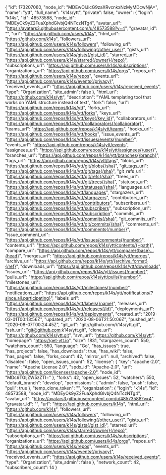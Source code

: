 {
"id": 173207060,
"node_id": "MDEwOlJlcG9zaXRvcnkxNzMyMDcwNjA=",
"name": "ytt",
"full_name": "k14s/ytt",
"private": false,
"owner": {
"login": "k14s",
"id": 48573588,
"node_id": "MDEyOk9yZ2FuaXphdGlvbjQ4NTczNTg4",
"avatar_url": "https://avatars3.githubusercontent.com/u/48573588?v=4",
"gravatar_id": "",
"url": "https://api.github.com/users/k14s",
"html_url": "https://github.com/k14s",
"followers_url": "https://api.github.com/users/k14s/followers",
"following_url": "https://api.github.com/users/k14s/following{/other_user}",
"gists_url": "https://api.github.com/users/k14s/gists{/gist_id}",
"starred_url": "https://api.github.com/users/k14s/starred{/owner}{/repo}",
"subscriptions_url": "https://api.github.com/users/k14s/subscriptions",
"organizations_url": "https://api.github.com/users/k14s/orgs",
"repos_url": "https://api.github.com/users/k14s/repos",
"events_url": "https://api.github.com/users/k14s/events{/privacy}",
"received_events_url": "https://api.github.com/users/k14s/received_events",
"type": "Organization",
"site_admin": false
},
"html_url": "https://github.com/k14s/ytt",
"description": "YAML templating tool that works on YAML structure instead of text",
"fork": false,
"url": "https://api.github.com/repos/k14s/ytt",
"forks_url": "https://api.github.com/repos/k14s/ytt/forks",
"keys_url": "https://api.github.com/repos/k14s/ytt/keys{/key_id}",
"collaborators_url": "https://api.github.com/repos/k14s/ytt/collaborators{/collaborator}",
"teams_url": "https://api.github.com/repos/k14s/ytt/teams",
"hooks_url": "https://api.github.com/repos/k14s/ytt/hooks",
"issue_events_url": "https://api.github.com/repos/k14s/ytt/issues/events{/number}",
"events_url": "https://api.github.com/repos/k14s/ytt/events",
"assignees_url": "https://api.github.com/repos/k14s/ytt/assignees{/user}",
"branches_url": "https://api.github.com/repos/k14s/ytt/branches{/branch}",
"tags_url": "https://api.github.com/repos/k14s/ytt/tags",
"blobs_url": "https://api.github.com/repos/k14s/ytt/git/blobs{/sha}",
"git_tags_url": "https://api.github.com/repos/k14s/ytt/git/tags{/sha}",
"git_refs_url": "https://api.github.com/repos/k14s/ytt/git/refs{/sha}",
"trees_url": "https://api.github.com/repos/k14s/ytt/git/trees{/sha}",
"statuses_url": "https://api.github.com/repos/k14s/ytt/statuses/{sha}",
"languages_url": "https://api.github.com/repos/k14s/ytt/languages",
"stargazers_url": "https://api.github.com/repos/k14s/ytt/stargazers",
"contributors_url": "https://api.github.com/repos/k14s/ytt/contributors",
"subscribers_url": "https://api.github.com/repos/k14s/ytt/subscribers",
"subscription_url": "https://api.github.com/repos/k14s/ytt/subscription",
"commits_url": "https://api.github.com/repos/k14s/ytt/commits{/sha}",
"git_commits_url": "https://api.github.com/repos/k14s/ytt/git/commits{/sha}",
"comments_url": "https://api.github.com/repos/k14s/ytt/comments{/number}",
"issue_comment_url": "https://api.github.com/repos/k14s/ytt/issues/comments{/number}",
"contents_url": "https://api.github.com/repos/k14s/ytt/contents/{+path}",
"compare_url": "https://api.github.com/repos/k14s/ytt/compare/{base}...{head}",
"merges_url": "https://api.github.com/repos/k14s/ytt/merges",
"archive_url": "https://api.github.com/repos/k14s/ytt/{archive_format}{/ref}",
"downloads_url": "https://api.github.com/repos/k14s/ytt/downloads",
"issues_url": "https://api.github.com/repos/k14s/ytt/issues{/number}",
"pulls_url": "https://api.github.com/repos/k14s/ytt/pulls{/number}",
"milestones_url": "https://api.github.com/repos/k14s/ytt/milestones{/number}",
"notifications_url": "https://api.github.com/repos/k14s/ytt/notifications{?since,all,participating}",
"labels_url": "https://api.github.com/repos/k14s/ytt/labels{/name}",
"releases_url": "https://api.github.com/repos/k14s/ytt/releases{/id}",
"deployments_url": "https://api.github.com/repos/k14s/ytt/deployments",
"created_at": "2019-03-01T00:13:56Z",
"updated_at": "2020-08-06T21:50:06Z",
"pushed_at": "2020-08-07T00:24:45Z",
"git_url": "git://github.com/k14s/ytt.git",
"ssh_url": "git@github.com:k14s/ytt.git",
"clone_url": "https://github.com/k14s/ytt.git",
"svn_url": "https://github.com/k14s/ytt",
"homepage": "https://get-ytt.io",
"size": 1831,
"stargazers_count": 550,
"watchers_count": 550,
"language": "Go",
"has_issues": true,
"has_projects": false,
"has_downloads": true,
"has_wiki": false,
"has_pages": false,
"forks_count": 42,
"mirror_url": null,
"archived": false,
"disabled": false,
"open_issues_count": 52,
"license": {
"key": "apache-2.0",
"name": "Apache License 2.0",
"spdx_id": "Apache-2.0",
"url": "https://api.github.com/licenses/apache-2.0",
"node_id": "MDc6TGljZW5zZTI="
},
"forks": 42,
"open_issues": 52,
"watchers": 550,
"default_branch": "develop",
"permissions": {
"admin": false,
"push": false,
"pull": true
},
"temp_clone_token": "",
"organization": {
"login": "k14s",
"id": 48573588,
"node_id": "MDEyOk9yZ2FuaXphdGlvbjQ4NTczNTg4",
"avatar_url": "https://avatars3.githubusercontent.com/u/48573588?v=4",
"gravatar_id": "",
"url": "https://api.github.com/users/k14s",
"html_url": "https://github.com/k14s",
"followers_url": "https://api.github.com/users/k14s/followers",
"following_url": "https://api.github.com/users/k14s/following{/other_user}",
"gists_url": "https://api.github.com/users/k14s/gists{/gist_id}",
"starred_url": "https://api.github.com/users/k14s/starred{/owner}{/repo}",
"subscriptions_url": "https://api.github.com/users/k14s/subscriptions",
"organizations_url": "https://api.github.com/users/k14s/orgs",
"repos_url": "https://api.github.com/users/k14s/repos",
"events_url": "https://api.github.com/users/k14s/events{/privacy}",
"received_events_url": "https://api.github.com/users/k14s/received_events",
"type": "Organization",
"site_admin": false
},
"network_count": 42,
"subscribers_count": 14
}
